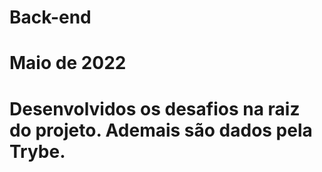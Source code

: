 # Back-end

# Maio de 2022

# Desenvolvidos os desafios na raiz do projeto. Ademais são dados pela Trybe.
